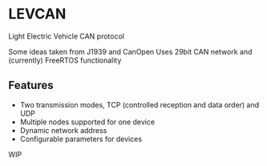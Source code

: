 # LEVCAN
Light Electric Vehicle CAN protocol

Some ideas taken from J1939 and CanOpen
Uses 29bit CAN network and (currently) FreeRTOS functionality

Features
----------------
 - Two transmission modes, TCP (controlled reception and data order) and UDP 
 - Multiple nodes supported for one device
 - Dynamic network address
 - Configurable parameters for devices

WIP

